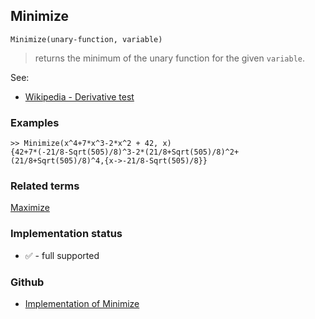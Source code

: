 ## Minimize

```
Minimize(unary-function, variable) 
```

> returns the minimum of the unary function for the given `variable`.
	
See:
* [Wikipedia - Derivative test](https://en.wikipedia.org/wiki/Derivative_test)
	
### Examples

```
>> Minimize(x^4+7*x^3-2*x^2 + 42, x) 
{42+7*(-21/8-Sqrt(505)/8)^3-2*(21/8+Sqrt(505)/8)^2+(21/8+Sqrt(505)/8)^4,{x->-21/8-Sqrt(505)/8}}
```

### Related terms 
[Maximize](Maximize.md) 






### Implementation status

* &#x2705; - full supported

### Github

* [Implementation of Minimize](https://github.com/axkr/symja_android_library/blob/master/symja_android_library/matheclipse-core/src/main/java/org/matheclipse/core/builtin/MinMaxFunctions.java#L810) 
